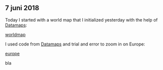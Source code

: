 ## 7 juni 2018
Today I started with a world map that I initialized yesterday with the help of [Datamaps](http://datamaps.github.io/):

[worldmap](\doc\log1.PNG)

I used code from [Datamaps](http://datamaps.github.io/) and trial and error to zoom in on Europe:

[europe](\doc\log2.PNG)

bla
